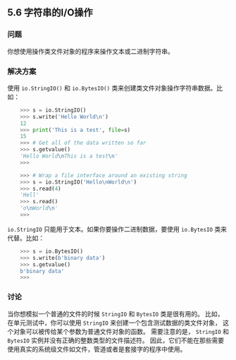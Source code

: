 ## 5.6 字符串的I/O操作 ##
### 问题 ###
你想使用操作类文件对象的程序来操作文本或二进制字符串。
### 解决方案 ###
使用 ``io.StringIO()`` 和 ``io.BytesIO()`` 类来创建类文件对象操作字符串数据。比如：
```python
    >>> s = io.StringIO()
    >>> s.write('Hello World\n')
    12
    >>> print('This is a test', file=s)
    15
    >>> # Get all of the data written so far
    >>> s.getvalue()
    'Hello World\nThis is a test\n'
    >>>

    >>> # Wrap a file interface around an existing string
    >>> s = io.StringIO('Hello\nWorld\n')
    >>> s.read(4)
    'Hell'
    >>> s.read()
    'o\nWorld\n'
    >>>

```
``io.StringIO`` 只能用于文本。如果你要操作二进制数据，要使用 ``io.BytesIO`` 类来代替。比如：
```python
    >>> s = io.BytesIO()
    >>> s.write(b'binary data')
    >>> s.getvalue()
    b'binary data'
    >>>

```
### 讨论 ###
当你想模拟一个普通的文件的时候 ``StringIO`` 和 ``BytesIO`` 类是很有用的。
比如，在单元测试中，你可以使用 ``StringIO`` 来创建一个包含测试数据的类文件对象，
这个对象可以被传给某个参数为普通文件对象的函数。
需要注意的是， ``StringIO`` 和 ``BytesIO`` 实例并没有正确的整数类型的文件描述符。
因此，它们不能在那些需要使用真实的系统级文件如文件，管道或者是套接字的程序中使用。
